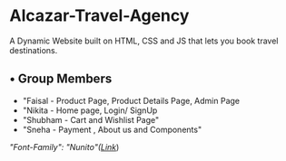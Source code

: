# Alcazar-Travel-Agency

A Dynamic Website built on HTML, CSS and JS that lets you book travel destinations.</br>

<h2>• Group Members</h2>

<ul >
  <li>"Faisal - Product Page, Product Details Page, Admin Page</li>
  <li>"Nikita - Home page, Login/ SignUp</li>
  <li>"Shubham - Cart and Wishlist Page"</li>
  <li>"Sneha - Payment , About us and Components"</li>
</ul>

<em>"Font-Family": "Nunito"(<a href = 'https://fonts.google.com/specimen/Nunito?query=Nunito'>Link</a></em>)</br>

</hr>
